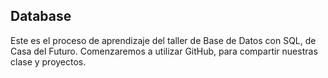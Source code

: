 ## Database
Este es el proceso de aprendizaje del taller de Base de Datos con SQL, de Casa del Futuro.
Comenzaremos a utilizar GitHub, para compartir nuestras clase y proyectos.
